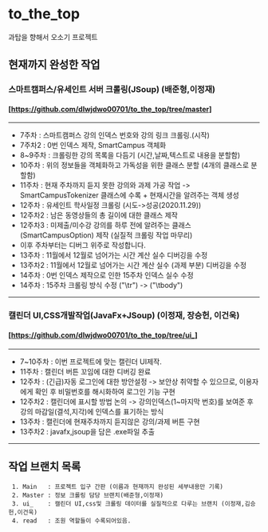 # to_the_top
과탑을 향해서 오소기 프로젝트



## 현재까지 완성한 작업
### 스마트캠퍼스/유세인트 서버 크롤링(JSoup) (배준형,이정재)
#### [https://github.com/dlwjdwo00701/to_the_top/tree/master]
------------------------------------------
   * 7주차   : 스마트캠퍼스 강의 인덱스 번호와 강의 링크 크롤링.(시작)
   * 7주차2  : 0번 인덱스 제작, SmartCampus 객체화
   * 8~9주차 : 크롤링한 강의 목록을 다듬기 (시간,날짜,텍스트로 내용을 분할함)
   * 10주차  : 위의 정보들을 객체화하고 가독성을 위한 클래스 분할 (4개의 클래스로 분할함)
   * 11주차  : 현재 주차까지 듣지 못한 강의와 과제 가공 작업 -> SmartCampusTokenizer 클래스에 수록 + 현재시간을 알려주는 객체 생성
   * 12주차  : 유세인트 학사일정 크롤링 (시도->성공(2020.11.29))
   * 12주차2 : 남은 동영상들의 총 길이에 대한 클래스 제작
   * 12주차3 : 미제출/미수강 강의를 하루 전에 알려주는 클래스 (SmartCampusOption) 제작 (실질적 크롤링 작업 마무리)
   * 이후 주차부터는 디버그 위주로 작성합니다.
   * 13주차  : 11월에서 12월로 넘어가는 시간 계산 실수 디버깅을 수정 
   * 13주차2 : 11월에서 12월로 넘어가는 시간 계산 실수 (과제 부분) 디버깅을 수정
   * 14주차  : 0번 인덱스 제작으로 인한 15주차 인덱스 실수 수정
   * 14주차  : 15주차 크롤링 방식 수정 ("\tr") -> ("\tbody") 
 ------------------------------------------
 
### 캘린더 UI,CSS개발작업(JavaFx+JSoup) (이정재, 장승헌, 이건욱)
#### [https://github.com/dlwjdwo00701/to_the_top/tree/ui_]
---------------------------------------------
   * 7~10주차 : 이번 프로젝트에 맞는 캘린더 UI제작.
   * 11주차   : 캘린더 버튼 꼬임에 대한 디버깅 완료
   * 12주차   : (긴급)자동 로그인에 대한 방안설정 -> 보안상 취약할 수 있으므로, 이용자에게 확인 후 비밀번호를 해시화하여 로그인 기능 구현
   * 12주차2  : 캘린더에 표시할 방법 논의        -> 강의인덱스(1~마지막 번호)를 보여준 후 강의 마감일(결석,지각)에 인덱스를 표기하는 방식
   * 13주차   : 캘린더에 현재주차까지 듣지않은 강의/과제 버튼 구현
   * 13주차2  : javafx,jsoup을 담은 .exe파일 추출
 ------------------------------------------
   
   
   
 
  ## 작업 브랜치 목록
     1. Main   : 프로젝트 입구 간판 (이름과 현재까지 완성된 세부내용만 기록)
     2. Master : 정보 크롤링 담당 브랜치(배준형,이정재)
     3. ui_    : 캘린더 UI,css및 크롤링 데이터를 실질적으로 다루는 브랜치 (이정재,김승헌,이건욱)
     4. read   : 조원 역할들이 수록되어있음.
